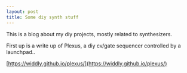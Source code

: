 ```yaml
---
layout: post
title: Some diy synth stuff
---
```


This is a blog about my diy projects, mostly related to synthesizers.  

First up is a write up of Plexus, a diy cv/gate sequencer controlled by a launchpad..

[https://widdly.github.io/plexus/](https://widdly.github.io/plexus/)
